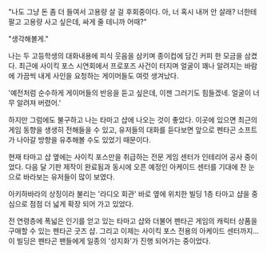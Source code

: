 "나도 그냥 돈 좀 더 들여서 고용량 살 걸 후회중이다. 아, 너 혹시 내꺼 안 살래?
너한테 팔고 고용량 사고 싶은데, 싸게 줄 테니까 어때?" 

"생각해볼게." 

나는 두 고등학생의 대화내용에 피식 웃음을 삼키며 종이컵에 담긴 커피 한 모금을 삼켰다.
최근에 사이킥 포스 시연회에서 프로포즈 사건이 터지며 얼굴이 꽤나 알려지는 바람에 가끔씩 내게 사인을 요청하는 게이머들도 여럿 생겨났다.

'예전처럼 순수하게 게이머들의 반응을 듣고 싶은데, 이젠 그러기도 힘들겠네.
얼굴이 너무 알려져 버렸어.' 

하지만 그럼에도 불구하고 나는 타마고 샵에 나오는 것이 좋았다.
이곳에 있으면 최근의 게임 동향을 생생히 전해들을 수 있고, 유저들의 대화를 듣다보면 앞으로 펜타곤 소프트가 나아갈 방향을 유추해볼 수도 있었기 때문이다.

현재 타마고 샵 옆에는 사이킥 포스만을 취급하는 전문 게임 센터가 인테리어 공사 중이었다. 다음 달 기판 제작이 완료됨과 동시에 오픈 예정인 아케이드 센터를 기대에 찬 눈으로 바라보는 유저들이 많이 보였다.

아키하바라의 상징이라 불리는 '라디오 회관' 바로 옆에 위치한 빌딩 1층 타마고 샵을 중심으로 점점 더 넓게 확장 되어 가고 있었다.

전 연령층에 폭넓은 인기를 얻고 있는 타마고 샵와 더불어 펜타곤 게임의 캐릭터 상품을 구매할 수 있는 펜타곤 굿즈 샵.
그리고 이제는 사이킥 포스 전용의 아케이드 센터까지...
이 빌딩은 펜타곤 팬들에게 일종의 '성지화'가 진행 되어가는 중이었다.